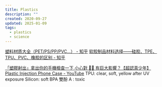 ```yaml
---
title: Plastics
description: ""
created: 2020-09-27
updated: 2025-01-09
tags:
  - plastics
  - science
---
```


[塑料材质大全（PET/PS/PP/PVC...） - 知乎](https://zhuanlan.zhihu.com/p/55014302)
[软胶制品材料选择——硅胶、TPE、TPU、PVC、橡胶的区别 - 知乎](https://zhuanlan.zhihu.com/p/56770337)

[「塑膠射出」拿出你的手機檢查一下 小心對 🐤🐤 有巨大影響？【超認真少年】Plastic Injection Phone Case - YouTube](https://www.youtube.com/watch?v=io2A5eksdcY)
TPU: clear, soft, yellow after UV exposure
Silicon: soft
BPA 雙酚 A : toxic
